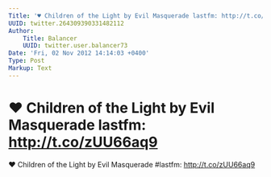 ```yaml
---
Title: '♥ Children of the Light by Evil Masquerade lastfm: http://t.co/zUU66aq9'
UUID: twitter.264309390331482112
Author:
    Title: Balancer
    UUID: twitter.user.balancer73
Date: 'Fri, 02 Nov 2012 14:14:03 +0400'
Type: Post
Markup: Text
---
```


# ♥ Children of the Light by Evil Masquerade lastfm: http://t.co/zUU66aq9

♥ Children of the Light by Evil Masquerade #lastfm:
http://t.co/zUU66aq9